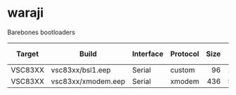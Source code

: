 # waraji
Barebones bootloaders

| Target        | Build              | Interface     | Protocol | Size  | Rom use       |
| ------------- | ------------------ |-------------- | -------- | ----: | ------------: |
| VSC83XX       | vsc83xx/bsl1.eep   | Serial        | custom   |    96 |          1.2% |
| VSC83XX       | vsc83xx/xmodem.eep | Serial        | xmodem   |   436 |          5.3% |
